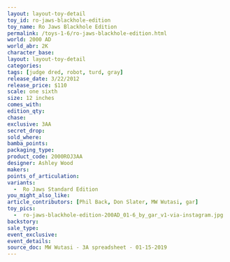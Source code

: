 ```yaml
---
layout: layout-toy-detail 
toy_id: ro-jaws-blackhole-edition
toy_name: Ro Jaws Blackhole Edition
permalink: /toys-1-6/ro-jaws-blackhole-edition.html
world: 2000 AD
world_abr: 2K
character_base: 
layout: layout-toy-detail
categories: 
tags: [judge dred, robot, turd, gray]
release_date: 3/22/2012
release_price: $110 
scale: one sixth
size: 12 inches
comes_with: 
edition_qty: 
chase: 
exclusive: 3AA
secret_drop: 
sold_where: 
bamba_points: 
packaging_type: 
product_code: 2000ROJ3AA
designer: Ashley Wood
makers: 
points_of_articulation: 
variants: 
  -  Ro Jaws Standard Edition
you_might_also_like: 
article_contributors: [Phil Back, Don Slater, MW Wutasi, gar]
toy_pics: 
  -  ro-jaws-blackhole-edition-200AD_01-6_by_gar_v1-via-instagram.jpg
backstory: 
sale_type: 
event_exclusive: 
event_details: 
source_doc: MW Wutasi - 3A spreadsheet - 01-15-2019
---
```

